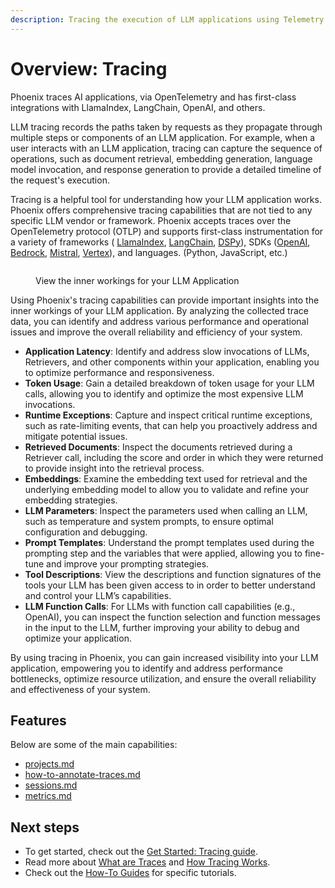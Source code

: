 ```yaml
---
description: Tracing the execution of LLM applications using Telemetry
---
```


# Overview: Tracing

Phoenix traces AI applications, via OpenTelemetry and has first-class integrations with LlamaIndex, LangChain, OpenAI, and others.

LLM tracing records the paths taken by requests as they propagate through multiple steps or components of an LLM application. For example, when a user interacts with an LLM application, tracing can capture the sequence of operations, such as document retrieval, embedding generation, language model invocation, and response generation to provide a detailed timeline of the request's execution.

Tracing is a helpful tool for understanding how your LLM application works. Phoenix offers comprehensive tracing capabilities that are not tied to any specific LLM vendor or framework. Phoenix accepts traces over the OpenTelemetry protocol (OTLP) and supports first-class instrumentation for a variety of frameworks ( [LlamaIndex](https://arize.com/docs/phoenix/integrations/frameworks/llamaindex), [LangChain](https://arize.com/docs/phoenix/integrations/frameworks/langchain), [DSPy](https://arize.com/docs/phoenix/integrations/frameworks/dspy/dspy-tracing)), SDKs ([OpenAI](https://arize.com/docs/phoenix/integrations/llm-providers/openai), [Bedrock](https://arize.com/docs/phoenix/integrations/llm-providers/amazon-bedrock), [Mistral](https://arize.com/docs/phoenix/integrations/llm-providers/mistralai), [Vertex](https://arize.com/docs/phoenix/integrations/llm-providers/vertexai)), and languages. (Python, JavaScript, etc.)

<figure><img src="https://storage.googleapis.com/arize-phoenix-assets/assets/images/phoenix_tracing.png" alt=""><figcaption><p>View the inner workings for your LLM Application</p></figcaption></figure>

Using Phoenix's tracing capabilities can provide important insights into the inner workings of your LLM application. By analyzing the collected trace data, you can identify and address various performance and operational issues and improve the overall reliability and efficiency of your system.

* **Application Latency**: Identify and address slow invocations of LLMs, Retrievers, and other components within your application, enabling you to optimize performance and responsiveness.
* **Token Usage**: Gain a detailed breakdown of token usage for your LLM calls, allowing you to identify and optimize the most expensive LLM invocations.
* **Runtime Exceptions**: Capture and inspect critical runtime exceptions, such as rate-limiting events, that can help you proactively address and mitigate potential issues.
* **Retrieved Documents**: Inspect the documents retrieved during a Retriever call, including the score and order in which they were returned to provide insight into the retrieval process.
* **Embeddings**: Examine the embedding text used for retrieval and the underlying embedding model to allow you to validate and refine your embedding strategies.
* **LLM Parameters**: Inspect the parameters used when calling an LLM, such as temperature and system prompts, to ensure optimal configuration and debugging.
* **Prompt Templates**: Understand the prompt templates used during the prompting step and the variables that were applied, allowing you to fine-tune and improve your prompting strategies.
* **Tool Descriptions**: View the descriptions and function signatures of the tools your LLM has been given access to in order to better understand and control your LLM’s capabilities.
* **LLM Function Calls**: For LLMs with function call capabilities (e.g., OpenAI), you can inspect the function selection and function messages in the input to the LLM, further improving your ability to debug and optimize your application.

By using tracing in Phoenix, you can gain increased visibility into your LLM application, empowering you to identify and address performance bottlenecks, optimize resource utilization, and ensure the overall reliability and effectiveness of your system.

## Features

Below are some of the main capabilities:

* [projects.md](projects.md "mention")
* [how-to-annotate-traces.md](how-to-annotate-traces.md "mention")
* [sessions.md](sessions.md "mention")
* [metrics.md](metrics.md "mention")

## Next steps

* To get started, check out the [Get Started: Tracing guide](../../get-started/get-started-tracing.md).&#x20;
* Read more about [What are Traces](https://app.gitbook.com/s/fqGNxHHFrgwnCxgUBNsJ/tracing/what-are-traces "mention") and [How Tracing Works](https://app.gitbook.com/s/fqGNxHHFrgwnCxgUBNsJ/tracing/how-tracing-works "mention").
* Check out the [How-To Guides](../how-to-tracing/) for specific tutorials.
